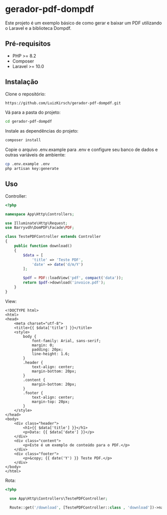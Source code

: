 
# gerador-pdf-dompdf

Este projeto é um exemplo básico de como gerar e baixar um PDF utilizando o Laravel e a biblioteca Dompdf.

## Pré-requisitos

- PHP >= 8.2
- Composer
- Laravel >= 10.0
## Instalação

Clone o repositório:

```bash
https://github.com/LuizKirsch/gerador-pdf-dompdf.git
```
Vá para a pasta do projeto:
```bash
cd gerador-pdf-dompdf
```
Instale as dependências do projeto:
```bash
composer install
```
Copie o arquivo .env.example para .env e configure seu banco de dados e outras variáveis de ambiente:
```bash
cp .env.example .env
php artisan key:generate
```

## Uso

Controller:

```php
<?php

namespace App\Http\Controllers;

use Illuminate\Http\Request;
use Barryvdh\DomPDF\Facade\PDF;

class TestePDFController extends Controller
{
    public function download()
    {
        $data = [
            'title' => 'Teste PDF',
            'date' => date('d/m/Y')
        ];

        $pdf = PDF::loadView('pdf', compact('data'));
        return $pdf->download('invoice.pdf');
    }
}

```

View:
```blade
<!DOCTYPE html>
<html>
<head>
    <meta charset="utf-8">
    <title>{{ $data['title'] }}</title>
    <style>
        body {
            font-family: Arial, sans-serif;
            margin: 0;
            padding: 20px;
            line-height: 1.6;
        }
        .header {
            text-align: center;
            margin-bottom: 20px;
        }
        .content {
            margin-bottom: 20px;
        }
        .footer {
            text-align: center;
            margin-top: 20px;
        }
    </style>
</head>
<body>
    <div class="header">
        <h1>{{ $data['title'] }}</h1>
        <p>Data: {{ $data['date'] }}</p>
    </div>
    <div class="content">
        <p>Este é um exemplo de conteúdo para o PDF.</p>
    </div>
    <div class="footer">
        <p>&copy; {{ date('Y') }} Teste PDF.</p>
    </div>
</body>
</html>
```
Rota:
```php
<?php

  use App\Http\Controllers\TestePDFController;

  Route::get('/download', [TestePDFController::class , 'download'])->name('download');
```

